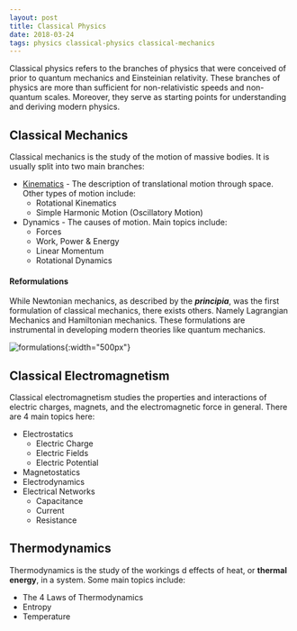 ```yaml
---
layout: post
title: Classical Physics
date: 2018-03-24
tags: physics classical-physics classical-mechanics
---
```

Classical physics refers to the branches of physics that were conceived of prior to quantum mechanics and Einsteinian relativity. These branches of physics are more than sufficient for non-relativistic speeds and non-quantum scales. Moreover, they serve as starting points for understanding and deriving modern physics.

## Classical Mechanics
Classical mechanics is the study of the motion of massive bodies. It is usually split into two main branches:

- [Kinematics](/kinematics) - The description of translational motion through space. Other types of motion include:
  - Rotational Kinematics
  - Simple Harmonic Motion (Oscillatory Motion)
- Dynamics - The causes of motion. Main topics include:
  - Forces
  - Work, Power & Energy
  - Linear Momentum
  - Rotational Dynamics

<!--more-->

#### Reformulations
While Newtonian mechanics, as described by the ***principia***, was the first formulation of classical mechanics, there exists others. Namely Lagrangian Mechanics and Hamiltonian mechanics. These formulations are instrumental in developing modern theories like quantum mechanics.

![formulations](http://en.citizendium.org/images/thumb/f/f5/Classical_mechanics_timeline.PNG/800px-Classical_mechanics_timeline.PNG?style=centerme){:width="500px"}

## Classical Electromagnetism
Classical electromagnetism studies the properties and interactions of electric charges, magnets, and the electromagnetic force in general. There are 4 main topics here:

- Electrostatics
  - Electric Charge
  - Electric Fields
  - Electric Potential
- Magnetostatics
- Electrodynamics
- Electrical Networks
  - Capacitance
  - Current
  - Resistance

## Thermodynamics
Thermodynamics is the study of the workings d effects of heat, or **thermal energy**, in a system. Some main topics include:

- The 4 Laws of Thermodynamics
- Entropy
- Temperature
